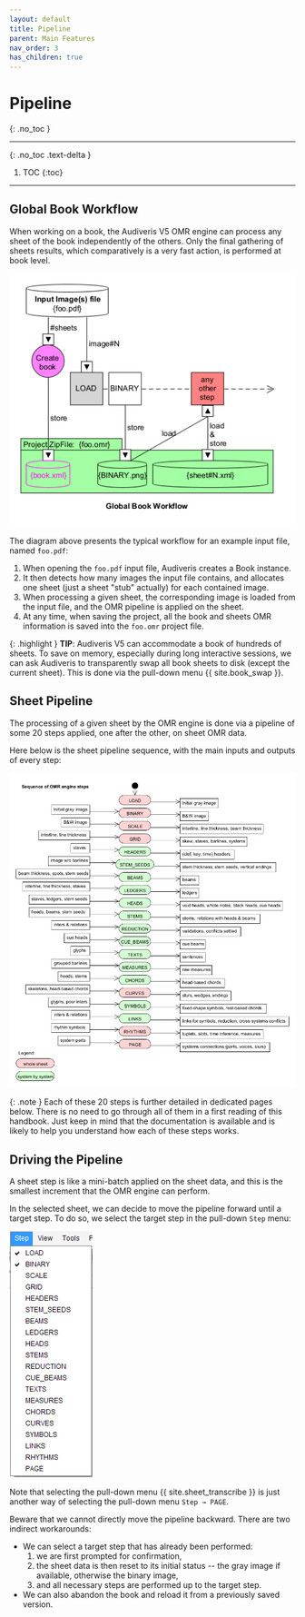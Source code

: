 ```yaml
---
layout: default
title: Pipeline
parent: Main Features
nav_order: 3
has_children: true
---
```

# Pipeline
{: .no_toc }

---
{: .no_toc .text-delta }
1. TOC
{:toc}
---

## Global Book Workflow
When working on a book, the Audiveris V5 OMR engine can process any sheet of the book independently of
the others.
Only the final gathering of sheets results, which comparatively is a very fast action,
is performed at book level.

![](../assets/images/book_workflow.png)

The diagram above presents the typical workflow for an example input file, named `foo.pdf`:
1. When opening the `foo.pdf` input file, Audiveris creates a Book instance.
2. It then detects how many images the input file contains, and allocates one sheet
(just a sheet "stub" actually) for each contained image.
3. When processing a given sheet, the corresponding image is loaded from the input file,
and the OMR pipeline is applied on the sheet.
4. At any time, when saving the project, all the book and sheets OMR information is saved into the
`foo.omr` project file.

{: .highlight }
**TIP**: Audiveris V5 can accommodate a book of hundreds of sheets.
To save on memory, especially during long interactive sessions, we can ask Audiveris to
transparently swap all book sheets to disk (except the current sheet).
This is done via the pull-down menu {{ site.book_swap }}.

## Sheet Pipeline

The processing of a given sheet by the OMR engine is done via a pipeline of some 20 steps
applied, one after the other, on sheet OMR data.

Here below is the sheet pipeline sequence, with the main inputs and outputs of every step:

![](../assets/images/pipeline.png)

{: .note }
Each of these 20 steps is further detailed in dedicated pages below.
There is no need to go through all of them in a first reading of this handbook.
Just keep in mind that the documentation is available and is likely to help
you understand how each of these steps works.

## Driving the Pipeline

A sheet step is like a mini-batch applied on the sheet data, and this is the smallest increment
that the OMR engine can perform.

In the selected sheet,  we can decide to move the pipeline forward until a target
step.
To do so, we select the target step in the pull-down `Step` menu:

![Steps](../assets/images/step_menu.png)

Note that selecting the pull-down menu {{ site.sheet_transcribe }} is just another way of selecting
the pull-down menu `Step → PAGE`.

Beware that we cannot directly move the pipeline backward.
There are two indirect workarounds:
* We can select a target step that has already been performed:
    1. we are first prompted for confirmation,
    2. the sheet data is then reset to its initial status
    -- the gray image if available, otherwise the binary image,
    3. and all necessary steps are performed up to the target step.
* We can also abandon the book and reload it from a previously saved version.
